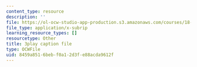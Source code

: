 ```yaml
---
content_type: resource
description: ''
file: https://ol-ocw-studio-app-production.s3.amazonaws.com/courses/18-01sc-single-variable-calculus-fall-2010/8459a8516bebf0a12d3fe88acda9612f_BSAA0akmPEU.srt
file_type: application/x-subrip
learning_resource_types: []
resourcetype: Other
title: 3play caption file
type: OCWFile
uid: 8459a851-6beb-f0a1-2d3f-e88acda9612f
---
```

